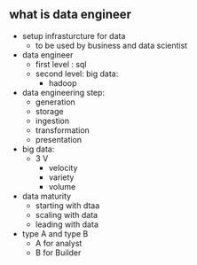 ## what is data engineer
- setup infrasturcture for data
    - to be used by business and data scientist
- data engineer
    - first level : sql
    - second level: big data:
        - hadoop
- data engineering step:
    - generation
    - storage
    - ingestion
    - transformation
    - presentation
- big data:
    - 3 V
        - velocity
        - variety
        - volume
- data maturity
    - starting with dtaa
    - scaling with data
    - leading with data
- type A and type B
    - A for analyst
    - B for Builder
